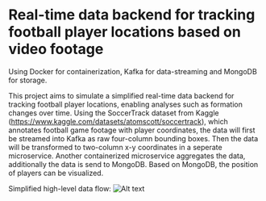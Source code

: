 # Real-time data backend for tracking football player locations based on video footage

Using Docker for containerization, Kafka for data-streaming and MongoDB for storage.

This project aims to simulate a simplified real-time data backend for tracking football player locations, enabling analyses such as formation changes over time. 
Using the SoccerTrack dataset from Kaggle (https://www.kaggle.com/datasets/atomscott/soccertrack), which annotates football game footage with player coordinates, the data will first be streamed into Kafka as raw four-column bounding boxes. 
Then the data will be transformed to two-column x-y coordinates in a seperate microservice. 
Another containerized microservice aggregates the data, additionally the data is send to MongoDB.
Based on MongoDB, the position of players can be visualized.

Simplified high-level data flow:
![Alt text](/data_flow.jpg.png)

